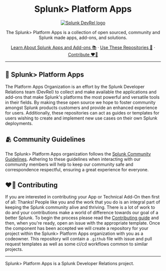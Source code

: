 <h1 align="center">
    Splunk> Platform Apps
</h1>

<p align="center">
  <a href="https://github.com/splunk-platform-apps">
    <picture>
      <source media="(prefers-color-scheme: dark)" srcset="https://github.com/splunk-platform-apps/.github/blob/main/.github/images/devrel-logo-dark.png">
      <source media="(prefers-color-scheme: light)" srcset="https://github.com/splunk-platform-apps/.github/blob/main/.github/images/devrel-logo-light.png">
      <img alt="Splunk DevRel logo" src="devrel-logo-light.png">
    </picture>
  </a>
</p>

<p align="center">
    The Splunk> Platform Apps is a collection of open sourced, community and Splunk made apps, add-ons, and solutions.
</p>

<p align="center">
  <a href="https://docs.splunk.com/Documentation/Splunk/9.4.2/Admin/Whatsanapp">Learn About Splunk Apps and Add-ons 📚</a>
  ·
  <a href="https://github.com/splunk-platform-apps/README.md">Use These Repositories 🔭</a>
  ·
  <a href="#contribute">Contribute ❤️‍🔥</a>
</p>

---

## :wave: Splunk> Platform Apps

The Platform Apps Organization is an effort by the Splunk Developer Relations team (DevRel) to collect and make available the applications and add-ons that make Splunk's platforms the most powerful and versatile tools in their fields. By making these open source we hope to foster community amongst Splunk products customers and provide an enhanced experience for users. Additionally, these repositories can act as guides or templates for users wishing to create and implement new use cases on their own Splunk deployments.

## :people_hugging: Community Guidelines

The Splunk> Platform Apps organization follows the [Splunk Community Guidelines](https://docs.splunk.com/Documentation/Community/current/community/CommunityGuidelines). Adhering to these guidelines when interacting with our community members will help to keep our community safe and correspondence respectful, ensuring a great experience for everyone.

## :heart_on_fire: Contributing

If you are interested in contributing your App or Technical Add-On then first of all: Thanks! People like you and the work that you do is an integral part of keeping the Splunk community alive and thriving. There is a lot of work to do and your contributions make a world of difference towards our goal of a better Splunk. To begin the process please read the [Contributing guide](../.github/CONTRIBUTING.md) and then, when you're ready, open an issue with the appropriate template. Once the component has been accepted we will create a repository for your project within the Splunk> Platform Apps organization with you as a codeowner. This repository will contain a `.github` file with issue and pull request templates as well as some ci/cd workflows common to similar projects.

---

Splunk> Platform Apps is a Splunk Developer Relations project.
